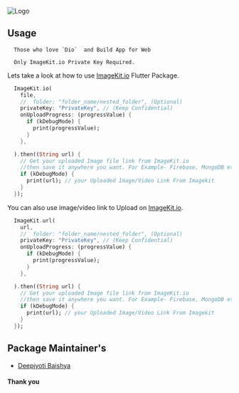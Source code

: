 ![Logo](https://ik.imgkit.net/ikmedia/logo/light_T4buIzohVH.svg)

## Usage

``` 
  Those who love `Dio`  and Build App for Web
```
```http
  Only ImageKit.io Private Key Required. 
```

Lets take a look at how to use [ImageKit.io](https://imagekit.io/registration?code=u4su4947) Flutter Package.

```dart
  ImageKit.io(
    file,
    //  folder: "folder_name/nested_folder", (Optional)
    privateKey: "PrivateKey", // (Keep Confidential)
    onUploadProgress: (progressValue) {
      if (kDebugMode) {
        print(progressValue);
      }
    },

  ).then((String url) {
    // Get your uploaded Image file link from ImageKit.io
    //then save it anywhere you want. For Example- Firebase, MongoDB etc.
    if (kDebugMode) {
      print(url); // your Uploaded Image/Video Link From Imagekit
    }
  });
```
You can also use image/video link to Upload on [ImageKit.io](https://imagekit.io/registration?code=u4su4947).

```dart
  ImageKit.url(
    url,
    //  folder: "folder_name/nested_folder", (Optional)
    privateKey: "PrivateKey", // (Keep Confidential)
    onUploadProgress: (progressValue) {
      if (kDebugMode) {
        print(progressValue);
      }
    },

  ).then((String url) {
    // Get your uploaded Image file link from ImageKit.io
    //then save it anywhere you want. For Example- Firebase, MongoDB etc.
    if (kDebugMode) {
      print(url); // your Uploaded Image/Video Link From Imagekit
    }
  });
```

## Package Maintainer's
- [Deepjyoti Baishya](https://www.instagram.com/deepjyoti_sam/)
#### Thank you
